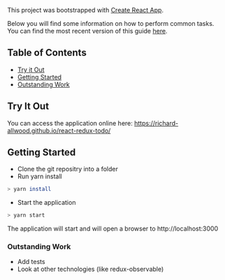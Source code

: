 This project was bootstrapped with [Create React App](https://github.com/facebookincubator/create-react-app).

Below you will find some information on how to perform common tasks.<br>
You can find the most recent version of this guide [here](https://github.com/facebookincubator/create-react-app/blob/master/packages/react-scripts/template/README.md).

## Table of Contents

- [Try it Out](#try-it-out)
- [Getting Started](#getting-started)
- [Outstanding Work](#outstanding-work)

## Try It Out

You can access the application online here: https://richard-allwood.github.io/react-redux-todo/


## Getting Started

* Clone the git repositry into a folder
* Run yarn install
```bash
> yarn install
```
* Start the application
```bash
> yarn start
```

The application will start and will open a browser to http://localhost:3000

### Outstanding Work

* Add tests
* Look at other technologies (like redux-observable)